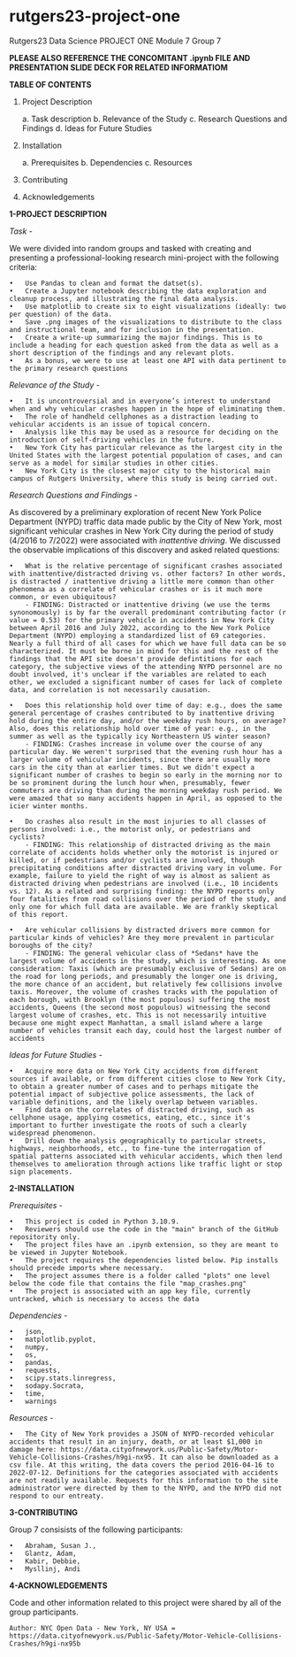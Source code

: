 # rutgers23-project-one
Rutgers23 Data Science PROJECT ONE Module 7 Group 7

**PLEASE ALSO REFERENCE THE CONCOMITANT .ipynb FILE AND PRESENTATION SLIDE DECK FOR RELATED INFORMATIOM**

**TABLE OF CONTENTS**
1. Project Description

    a. Task description
    b. Relevance of the Study
    c. Research Questions and Findings
    d. Ideas for Future Studies

2. Installation

    a. Prerequisites
    b. Dependencies
    c. Resources

3. Contributing

4. Acknowledgements


**1-PROJECT DESCRIPTION**

*Task -*

We were divided into random groups and tasked with creating and presenting a professional-looking research mini-project with the following criteria:

    •	Use Pandas to clean and format the datset(s).
    •	Create a Jupyter notebook describing the data exploration and cleanup process, and illustrating the final data analysis.
    •	Use matplotlib to create six to eight visualizations (ideally: two per question) of the data.
    •	Save .png images of the visualizations to distribute to the class and instructional team, and for inclusion in the presentation.
    •	Create a write-up summarizing the major findings. This is to include a heading for each question asked from the data as well as a short description of the findings and any relevant plots.
    •	As a bonus, we were to use at least one API with data pertinent to the primary research questions

*Relevance of the Study -*

    •	It is uncontroversial and in everyone’s interest to understand when and why vehicular crashes happen in the hope of eliminating them.
    •	The role of handheld cellphones as a distraction leading to vehicular accidents is an issue of topical concern.
    •	Analysis like this may be used as a resource for deciding on the introduction of self-driving vehicles in the future.
    •	New York City has particular relevance as the largest city in the United States with the largest potential population of cases, and can serve as a model for similar studies in other cities.
    •	New York City is the closest major city to the historical main campus of Rutgers University, where this study is being carried out.

*Research Questions and Findings -*

As discovered by a preliminary exploration of recent New York Police Department (NYPD) traffic data made public by the City of New York, most significant vehicular crashes in New York City during the period of study (4/2016 to 7/2022) were associated with *inattentive driving*. We discussed the observable implications of this discovery and asked related questions:

    •	What is the relative percentage of significant crashes associated with inattentive/distracted driving vs. other factors? In other words, is distracted / inattentive driving a little more common than other phenomena as a correlate of vehicular crashes or is it much more common, or even ubiquitous?
        - FINDING: Distracted or inattentive driving (we use the terms synonomously) is by far the overall predominant contributing factor (r value = 0.53) for the primary vehicle in accidents in New York City between April 2016 and July 2022, according to the New York Police Department (NYPD) employing a standardized list of 69 categories. Nearly a full third of all cases for which we have full data can be so characterized. It must be borne in mind for this and the rest of the findings that the API site doesn't provide defintitions for each category, the subjective views of the attending NYPD personnel are no doubt involved, it's unclear if the variables are related to each other, we excluded a significant number of cases for lack of complete data, and correlation is not necessarily causation.

    •	Does this relationship hold over time of day: e.g., does the same general percentage of crashes contributed to by inattentive driving hold during the entire day, and/or the weekday rush hours, on average? Also, does this relationship hold over time of year: e.g., in the summer as well as the typically icy Northeastern US winter season?
        - FINDING: Crashes increase in volume over the course of any particular day. We weren't surprised that the evening rush hour has a larger volume of vehicular incidents, since there are usually more cars in the city than at earlier times. But we didn't expect a significant number of crashes to begin so early in the morning nor to be so prominent during the lunch hour when, presumably, fewer commuters are driving than during the morning weekday rush period. We were amazed that so many accidents happen in April, as opposed to the icier winter months.

    •	Do crashes also result in the most injuries to all classes of persons involved: i.e., the motorist only, or pedestrians and cyclists?
        - FINDING: This relationship of distracted driving as the main correlate of accidents holds whether only the motorist is injured or killed, or if pedestrians and/or cyclists are involved, though precipitating conditions after distracted driving vary in volume. For example, failure to yield the right of way is almost as salient as distracted driving when pedestrians are involved (i.e., 10 incidents vs. 12). As a related and surprising finding: the NYPD reports only four fatalities from road collisions over the period of the study, and only one for which full data are available. We are frankly skeptical of this report.

    •	Are vehicular collisions by distracted drivers more common for particular kinds of vehicles? Are they more prevalent in particular boroughs of the city?
        - FINDING: The general vehicular class of *Sedans* have the largest volume of accidents in the study, which is interesting. As one consideration: Taxis (which are presumably exclusive of Sedans) are on the road for long periods, and presumably the longer one is driving, the more chance of an accident, but relatively few collisions involve taxis. Moreover, the volume of crashes tracks with the population of each borough, with Brooklyn (the most populous) suffering the most accidents, Queens (the second most populous) witnessing the second largest volume of crashes, etc. This is not necessarily intuitive because one might expect Manhattan, a small island where a large number of vehicles transit each day, could host the largest number of accidents

*Ideas for Future Studies -*

    •	Acquire more data on New York City accidents from different sources if available, or from different cities close to New York City, to obtain a greater number of cases and to perhaps mitigate the potential impact of subjective police assessments, the lack of variable definitions, and the likely overlap between variables.
    •	Find data on the correlates of distracted driving, such as cellphone usage, applying cosmetics, eating, etc., since it's important to further investigate the roots of such a clearly widespread phenomenon.
    •	Drill down the analysis geographically to particular streets, highways, neighborhoods, etc., to fine-tune the interrogation of spatial patterns associated with vehicular accidents, which then lend themselves to amelioration through actions like traffic light or stop sign placements.


**2-INSTALLATION**

*Prerequisites -*

    •	This project is coded in Python 3.10.9.
    •	Reviewers should use the code in the "main" branch of the GitHub repositority only.
    •	The project files have an .ipynb extension, so they are meant to be viewed in Jupyter Notebook.
    •	The project requires the dependencies listed below. Pip installs should precede imports where necessary.
    •	The project assumes there is a folder called "plots" one level below the code file that contains the file "map_crashes.png"
    •	The project is associated with an app key file, currently untracked, which is necessary to access the data
  
*Dependencies -*

    •	json,
    •	matplotlib.pyplot,
    •	numpy,
    •	os,
    •	pandas,
    •	requests,
    •	scipy.stats.linregress,
    •	sodapy.Socrata,
    •	time,
    •	warnings

*Resources -* 

    •	The City of New York provides a JSON of NYPD-recorded vehicular accidents that result in an injury, death, or at least $1,000 in damage here: https://data.cityofnewyork.us/Public-Safety/Motor-Vehicle-Collisions-Crashes/h9gi-nx95. It can also be downloaded as a csv file. At this writing, the data covers the period 2016-04-16 to 2022-07-12. Definitions for the categories associated with accidents are not readily available. Requests for this information to the site administrator were directed by them to the NYPD, and the NYPD did not respond to our entreaty.


**3-CONTRIBUTING**

Group 7 consisists of the following participants:

    •	Abraham, Susan J.,
    •	Glantz, Adam,
    •	Kabir, Debbie,
    •	Mysllinj, Andi


**4-ACKNOWLEDGEMENTS**

Code and other information related to this project were shared by all of the group participants.

    Author: NYC Open Data - New York, NY USA = https://data.cityofnewyork.us/Public-Safety/Motor-Vehicle-Collisions-Crashes/h9gi-nx95b